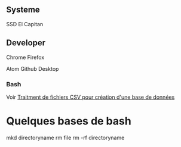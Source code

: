 
## Systeme
SSD
El Capitan

## Developer
Chrome
Firefox

Atom
Github Desktop

### Bash
Voir [Traitment de fichiers CSV pour création d'une base de données](/pesticides/index.md)

# Quelques bases de bash

mkd directoryname
rm file
rm -rf directoryname
